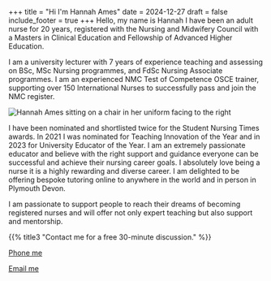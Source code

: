 +++
title = "Hi I'm Hannah Ames"
date = 2024-12-27
draft = false
include_footer = true
+++
Hello, my name is Hannah I have been an adult nurse for 20 years, registered with the Nursing and Midwifery Council with a Masters in Clinical Education and Fellowship of Advanced Higher Education.

I am a university lecturer with 7 years of experience teaching and assessing on BSc, MSc Nursing programmes, and FdSc Nursing Associate programmes. I am an experienced NMC Test of Competence OSCE trainer, supporting over 150 International Nurses to successfully pass and join the NMC register.

![Hannah Ames sitting on a chair in her uniform facing to the right](/images/picture-chair-right.jpg)

I have been nominated and shortlisted twice for the Student Nursing Times awards. In 2021 I was nominated for Teaching Innovation of the Year and in 2023 for University Educator of the Year. I am an extremely passionate educator and believe with the right support and guidance everyone can be successful and achieve their nursing career goals. I absolutely love being a nurse it is a highly rewarding and diverse career. I am delighted to be offering bespoke tutoring online to anywhere in the world and in person in Plymouth Devon.

I am passionate to support people to reach their dreams of becoming registered nurses and will offer not only expert teaching but also support and mentorship. 

{{% title3 "Contact me for a free 30-minute discussion." %}}

<div>
    <p class="has-text-centered mt-20">
      <a class="button cta is-large rounded secondary-btn raised" href="tel:+447855344484">
        Phone me
      </a>
    </p>
    <p class="has-text-centered mt-20">
      <a class="button cta is-large rounded secondary-btn raised" href="mailto:hannahlames@outlook.com">
        Email me
      </a>
</div>